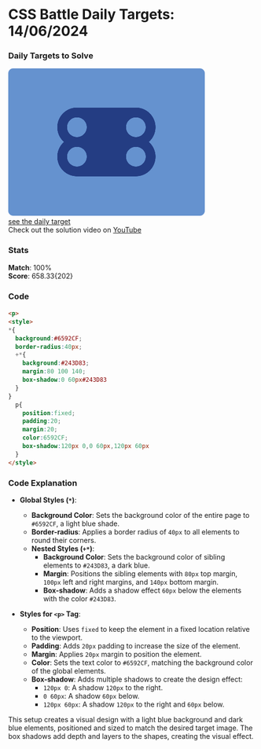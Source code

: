 # CSS Battle Daily Targets: 14/06/2024

### Daily Targets to Solve

![picture of daily target](./images/14.png)  
[see the daily target](https://cssbattle.dev/play/vzjfXGLoG4J5blL4KspE)  
Check out the solution video on [YouTube](https://www.youtube.com/watch?v=NVgfj8Ytru0)

### Stats

**Match**: 100%  
**Score**: 658.33{202}

### Code

```html
<p>
<style>
*{
  background:#6592CF;
  border-radius:40px;
  +*{
    background:#243D83;
    margin:80 100 140;
    box-shadow:0 60px#243D83
  }
}
  p{
    position:fixed;
    padding:20;
    margin:20;
    color:6592CF;
    box-shadow:120px 0,0 60px,120px 60px
  }
</style>
```

### Code Explanation

- **Global Styles (`*`)**:
  - **Background Color**: Sets the background color of the entire page to `#6592CF`, a light blue shade.
  - **Border-radius**: Applies a border radius of `40px` to all elements to round their corners.
  - **Nested Styles (`+*`)**:
    - **Background Color**: Sets the background color of sibling elements to `#243D83`, a dark blue.
    - **Margin**: Positions the sibling elements with `80px` top margin, `100px` left and right margins, and `140px` bottom margin.
    - **Box-shadow**: Adds a shadow effect `60px` below the elements with the color `#243D83`.

- **Styles for `<p>` Tag**:
  - **Position**: Uses `fixed` to keep the element in a fixed location relative to the viewport.
  - **Padding**: Adds `20px` padding to increase the size of the element.
  - **Margin**: Applies `20px` margin to position the element.
  - **Color**: Sets the text color to `#6592CF`, matching the background color of the global elements.
  - **Box-shadow**: Adds multiple shadows to create the design effect:
    - `120px 0`: A shadow `120px` to the right.
    - `0 60px`: A shadow `60px` below.
    - `120px 60px`: A shadow `120px` to the right and `60px` below.

This setup creates a visual design with a light blue background and dark blue elements, positioned and sized to match the desired target image. The box shadows add depth and layers to the shapes, creating the visual effect.